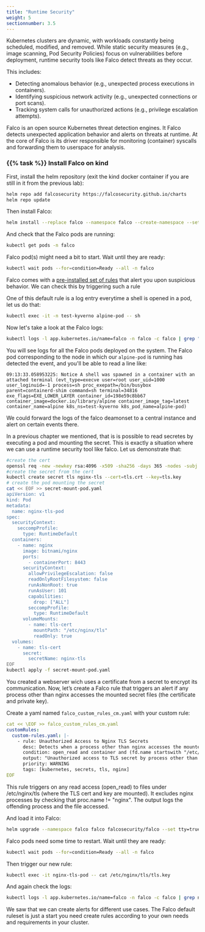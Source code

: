 ```yaml
---
title: "Runtime Security"
weight: 5
sectionnumber: 3.5
---
```


Kubernetes clusters are dynamic, with workloads constantly being scheduled, modified, and removed. While static security measures (e.g., image scanning, Pod Security Policies) focus on vulnerabilities before deployment, runtime security tools like Falco detect threats as they occur.

This includes:

* Detecting anomalous behavior (e.g., unexpected process executions in containers).
* Identifying suspicious network activity (e.g., unexpected connections or port scans).
* Tracking system calls for unauthorized actions (e.g., privilege escalation attempts).

Falco is an open source Kubernetes threat detection engines. It Falco detects unexpected application behavior and alerts on threats at runtime.  At the core of Falco is its driver responsible for monitoring (container) syscalls and forwarding them to userspace for analysis.

### {{% task %}} Install Falco on kind

First, install the helm repository (exit the kind docker container if you are still in it from the previous lab):

```bash
helm repo add falcosecurity https://falcosecurity.github.io/charts
helm repo update
```

Then install Falco:

```bash
helm install --replace falco --namespace falco --create-namespace --set tty=true falcosecurity/falco
```

And check that the Falco pods are running:

```bash
kubectl get pods -n falco
```

Falco pod(s) might need a bit to start. Wait until they are ready:

```bash
kubectl wait pods --for=condition=Ready --all -n falco
```

Falco comes with a [pre-installed set of rules](https://github.com/falcosecurity/rules/blob/main/rules/falco_rules.yaml) that alert you upon suspicious behavior. We can check this by triggering such a rule

One of this default rule is a log entry everytime a shell is opened in a pod, let us do that:

```bash
kubectl exec -it -n test-kyverno alpine-pod -- sh 
```

Now let's take a look at the Falco logs:

```bash
kubectl logs -l app.kubernetes.io/name=falco -n falco -c falco | grep "shell was spawned"
```

You will see logs for all the Falco pods deployed on the system. The Falco pod corresponding to the node in which our `alpine-pod` is running has detected the event, and you'll be able to read a line like:

```
09:13:33.058953225: Notice A shell was spawned in a container with an attached terminal (evt_type=execve user=root user_uid=1000 user_loginuid=-1 process=sh proc_exepath=/bin/busybox parent=containerd-shim command=sh terminal=34816 exe_flags=EXE_LOWER_LAYER container_id=198e59c8bb67 container_image=docker.io/library/alpine container_image_tag=latest container_name=alpine k8s_ns=test-kyverno k8s_pod_name=alpine-pod)
```

We could forward the logs of the falco deamonset to a central instance and alert on certain events there.

In a previous chapter we mentioned, that is is possible to read secretes by executing a pod and mounting the secret. This is exactly a situation where we can use a runtime security tool like falco. Let us demonstrate that:

```bash
#create the cert
openssl req -new -newkey rsa:4096 -x509 -sha256 -days 365 -nodes -subj "/C=CH/O=songlaa/OU=Domain Control Validated/CN=*.songlaa.com" -out tls.crt -keyout tls.key
#create the secret from the cert
kubectl create secret tls nginx-tls --cert=tls.crt --key=tls.key
# create the pod mounting the secret
cat << EOF >> secret-mount-pod.yaml
apiVersion: v1
kind: Pod
metadata:
  name: nginx-tls-pod
spec:
  securityContext:
    seccompProfile:
      type: RuntimeDefault
  containers:
    - name: nginx
      image: bitnami/nginx
      ports:
        - containerPort: 8443
      securityContext:
        allowPrivilegeEscalation: false
        readOnlyRootFilesystem: false
        runAsNonRoot: true
        runAsUser: 101
        capabilities:
          drop: ["ALL"]
        seccompProfile:
          type: RuntimeDefault
      volumeMounts:
        - name: tls-cert
          mountPath: "/etc/nginx/tls"
          readOnly: true
  volumes:
    - name: tls-cert
      secret:
        secretName: nginx-tls
EOF
kubectl apply -f secret-mount-pod.yaml
```

You created a webserver wich uses a certificate from a secret to encrypt its communication. Now, let’s create a Falco rule that triggers an alert if any process other than nginx accesses the mounted secret files (the certificate and private key).

Create a yaml named `falco_custom_rules_cm.yaml` with your custom rule:

```yaml
cat << \EOF >> falco_custom_rules_cm.yaml
customRules:
  custom-rules.yaml: |-
    - rule: Unauthorized Access to Nginx TLS Secrets
      desc: Detects when a process other than nginx accesses the mounted TLS secrets
      condition: open_read and container and (fd.name startswith "/etc/nginx/tls") and (proc.name != "nginx")
      output: "Unauthorized access to TLS secret by process other than nginx (user=%user.name command=%proc.cmdline file=%fd.name container=%container.name)"
      priority: WARNING
      tags: [kubernetes, secrets, tls, nginx]
EOF
```

This rule triggers on any read access (open_read) to files under /etc/nginx/tls (where the TLS cert and key are mounted).
It excludes nginx processes by checking that proc.name != "nginx".
The output logs the offending process and the file accessed.

And load it into Falco:

```bash
helm upgrade --namespace falco falco falcosecurity/falco --set tty=true -f falco_custom_rules_cm.yaml
```

Falco pods need some time to restart. Wait until they are ready:

```bash
kubectl wait pods --for=condition=Ready --all -n falco
```

Then trigger our new rule:

```bash
kubectl exec -it nginx-tls-pod -- cat /etc/nginx/tls/tls.key
```

And again check the logs:

```bash
kubectl logs -l app.kubernetes.io/name=falco -n falco -c falco | grep nginx
```

We saw that we can create alerts for different use cases. The Falco default ruleset is just a start you need create rules according to your own needs and requirements in your cluster.
